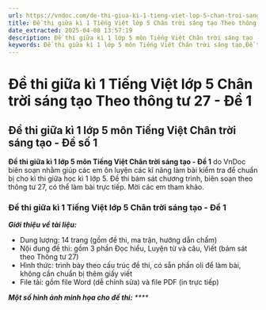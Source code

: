 ```yaml
---
url: https://vndoc.com/de-thi-giua-ki-1-tieng-viet-lop-5-chan-troi-sang-tao-theo-thong-tu-27-de-1-329552
title: Đề thi giữa kì 1 Tiếng Việt lớp 5 Chân trời sáng tạo Theo thông tư 27 - Đề 1 - VnDoc.com
date_extracted: 2025-04-08 13:57:19
description: Đề thi giữa kì 1 lớp 5 môn Tiếng Việt Chân trời sáng tạo - Đề 1 do VnDoc biên soạn nhằm giúp các em HS ôn tập, củng cố kiến thức chuẩn bị cho kì thi sắp tới.
keywords: Đề thi giữa kì 1 lớp 5 môn Tiếng Việt Chân trời sáng tạo,Đề thi giữa kì 1 Tiếng Việt lớp 5 Chân trời sáng tạo Theo thông tư 27,Đề thi giữa kì 1 Tiếng Việt lớp 5 Chân trời sáng tạo,Đề thi giữa kì 1 lớp 5 môn Tiếng Việt có đáp án,Đề thi giữa kì 1 lớp 5 môn tiếng việt,Đề thi tiếng việt lớp 5 Giữa kì 1,đề thi giữa kì 1 tiếng việt 5,Đề kiểm tra giữa kì 1 tiếng việt 5,Đề thi giữa kì 1 môn tiếng việt lớp 5
---
```


# Đề thi giữa kì 1 Tiếng Việt lớp 5 Chân trời sáng tạo Theo thông tư 27 - Đề 1
## **Đề thi giữa kì 1 lớp 5 môn Tiếng Việt Chân trời sáng tạo - Đề số 1**
**Đề thi giữa kì 1 lớp 5 môn Tiếng Việt Chân trời sáng tạo - Đề 1** do VnDoc biên soạn nhằm giúp các em ôn luyện các kĩ năng làm bài kiểm tra để chuẩn bị cho kì thi giữa học kì 1 lớp 5. Đề thi bám sát chương trình, biên soạn theo thông tư 27, có thể làm bài trực tiếp. Mời các em tham khảo.
### **Đề thi giữa kì 1 Tiếng Việt lớp 5 Chân trời sáng tạo - Đề 1**
 _**Giới thiệu về tài liệu:**_
  * Dung lượng: 14 trang \(gồm đề thi, ma trận, hướng dẫn chấm\)
  * Nội dung đề thi: gồm 3 phần Đọc hiểu, Luyện từ và câu, Viết \(bám sát theo Thông tư 27\)
  * Hình thức: trình bày theo cấu trúc đề thi, có sẵn phần oli để làm bài, không cần chuẩn bị thêm giấy viết
  * File tải: gồm file Word \(dễ chỉnh sửa\) và file PDF \(in trực tiếp\)

_**Một số hình ảnh minh họa cho đề thi:**_
_****_
